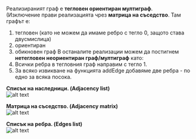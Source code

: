 Реализираният граф е **тегловен ориентиран мултиграф**.  
(Изключение прави реализацията чрез **матрица на съседство**. Там графът е:  
1. тегловен (като не можем да имаме ребро с тегло 0, защото става двусмислица)
2. ориентиран
3. обикновен граф
В останалите реализации можем да постигнем **нетегловен неориентиран граф/мултиграф** като:
1. Всички ребра в тегловния граф направим с тегло 1.
2. За всяко извикване на функцията addEdge добавяме две ребра - по едно за всяка посока.

**Списък на наследници. (Adjacency list)**  
![alt text](https://i.ibb.co/yPPp6Ds/adj-List-Graph.jpg)  

**Матрица на съседство. (Adjacency matrix)**  
![alt text](https://i.ibb.co/yqJbWLW/adj-Matrix-Graph.jpg)  

**Списък на ребра. (Edges list)**  
![alt text](https://i.ibb.co/yVS2sBM/edge-List-Graph.jpg)  
